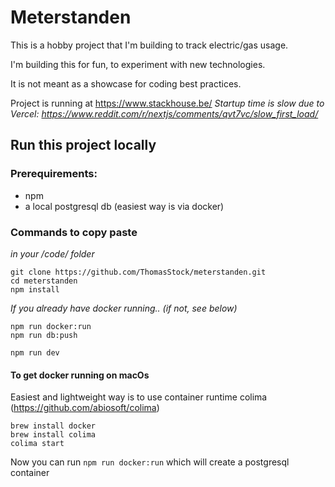 # Meterstanden

This is a hobby project that I'm building to track electric/gas usage.

I'm building this for fun, to experiment with new technologies. 

It is not meant as a showcase for coding best practices.


Project is running at https://www.stackhouse.be/
_Startup time is slow due to Vercel: https://www.reddit.com/r/nextjs/comments/qvt7vc/slow_first_load/_

## Run this project locally

### Prerequirements:

- npm
- a local postgresql db (easiest way is via docker)

### Commands to copy paste

_in your /code/ folder_
```
git clone https://github.com/ThomasStock/meterstanden.git
cd meterstanden
npm install
```

_If you already have docker running.. (if not, see below)_
```
npm run docker:run
npm run db:push
```

```
npm run dev
```


#### To get docker running on macOs
Easiest and lightweight way is to use container runtime colima (https://github.com/abiosoft/colima)
```
brew install docker
brew install colima
colima start
```
Now you can run `npm run docker:run` which will create a postgresql container




